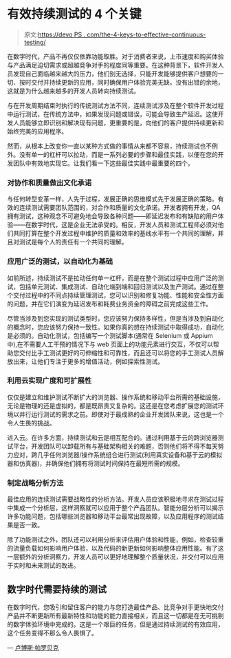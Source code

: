 # 有效持续测试的 4 个关键

> 原文:[https://devo PS . com/the-4-keys-to-effective-continuous-testing/](https://devops.com/the-4-keys-to-effective-continuous-testing/)

在数字时代，产品不再仅仅依靠功能取胜。对于消费者来说，上市速度和购买体验与产品满足迫切需求或超越竞争对手的程度同等重要。在这种背景下，软件开发人员发现自己面临越来越大的压力，他们别无选择，只能开发能够提供客户想要的一切、按时交付并持续更新的应用，同时确保用户体验完美无缺。没有出错的余地，这就是为什么越来越多的开发人员转向持续测试。

与在开发周期结束时执行的传统测试方法不同，连续测试涉及在整个软件开发过程中运行测试，在传统方法中，如果发现问题或错误，可能会导致生产延迟。这使开发人员能够立即识别和解决现有问题，更重要的是，向他们的客户提供持续更新和始终完美的应用程序。

然而，从根本上改变你一直以某种方式做的事情从来都不容易，持续测试也不例外。没有单一的杠杆可以拉动，而是一系列必要的步骤和最佳实践，以便在您的开发团队中有效地实现它。让我们看一下这些最佳实践中最重要的四个。

### **对协作和质量做出文化承诺**

与任何转型变革一样，人先于过程，发展正确的思维模式先于发展正确的策略。有效的连续测试需要团队范围的，对合作和质量的文化承诺。开发者拥有开发，QA 拥有测试，这种观念不可避免地会导致各种问题——即延迟发布和有缺陷的用户体验——在数字时代，这是企业无法承受的。相反，开发人员和测试工程师必须对他们共同打算在整个开发过程中维护的质量和效率的基线水平有一个共同的理解，并且对测试是每个人的责任有一个共同的理解。

### **应用广泛的测试，以自动化为基础**

如前所述，持续测试不是拉动任何单一杠杆，而是在整个测试过程中应用广泛的测试，包括单元测试、集成测试、自动化端到端和回归测试以及生产测试。通过在整个交付过程中的不同点持续管理测试，您可以识别和修复功能、性能和安全性方面的问题，并在它们演变为延迟发布和耗费业务资金的障碍之前完成这些工作。

尽管当涉及到您实现的测试类型时，您应该努力保持多样性，但是当涉及到自动化的概念时，您应该努力保持一致性。如果你真的想在持续测试中取得成功，自动化是必须的。自动化测试，包括编写一个测试脚本(通常在 Selenium 或 Appium 中),在不需要人工干预的情况下与 web 页面上的功能元素进行交互，不仅可以帮助您交付比手工测试更好的可伸缩性和可靠性，而且还可以将您的手工测试人员解放出来，让他们专注于更多的增值活动，例如探索性测试。

### **利用云实现广度和可扩展性**

仅仅是建立和维护测试不断扩大的浏览器、操作系统和移动平台所需的基础设施，无论是物理的还是虚拟的，都是既昂贵又复杂的。这还是在您考虑扩展您的测试环境以并行运行测试的需求之前。即使对于最成熟的企业开发团队来说，这也是一个令人生畏的挑战。

进入云。在许多方面，持续测试和云是相互配合的。通过利用基于云的跨浏览器测试平台，开发团队可以卸载所有与基础架构相关的难题，否则他们将不得不每天努力应对，跨几乎任何浏览器/操作系统组合进行测试(利用真实设备和基于云的模拟器和仿真器)，并确保他们拥有将测试时间保持在最短所需的规模。

### **制定战略分析方法**

最佳应用的连续测试需要战略性的分析方法。开发人员应该积极地寻求在测试过程中集成一个分析层，这样洞察就可以应用于整个产品团队。智能分层分析可以揭示许多功能问题，包括哪些浏览器和移动平台最常出现故障，以及应用程序的测试结果是否一致。

除了功能测试之外，团队还可以利用分析来评估用户体验和性能，例如，检查较重的流量负载如何影响用户体验，以及代码的新更新如何影响整体应用性能。有了这一层额外的分析洞察力，开发人员可以更好地理解整个质量状况，并交付可以应用于实时和未来测试的改进。

## **数字时代需要持续的测试**

在数字时代，您吸引和留住客户的能力与您打造最佳产品、比竞争对手更快地交付产品并不断更新所有最新特性和功能的能力直接相关，而且这一切都是在无可挑剔的数字体验环境中完成的。这是一个艰巨的任务，但是通过持续测试的有效应用，这个任务变得不那么令人畏惧了。

— [卢博斯·帕罗贝克](https://devops.com/author/lubos-parobek/)